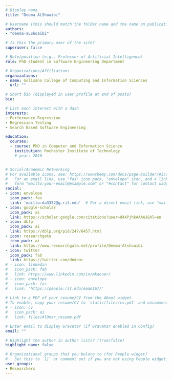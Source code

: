 ```yaml
---
# Display name
title: "Deema ALShoaibi"

# Username (this should match the folder name and the name on publications)
authors:
- "deema-aLShoaibi"

# Is this the primary user of the site?
superuser: false

# Role/position (e.g., Professor of Artificial Intelligence)
role: PhD student in Software Engineering Department

# Organizations/Affiliations
organizations:
- name: Golisano College of Computing and Information Sciences
  url: ""

# Short bio (displayed in user profile at end of posts)
bio: 

# List each interest with a dash
interests:
- Performance Regression
- Regression Testing
- Search Based Software Engineering

education:
  courses:
  - course: PhD in Computer and Information Science
    institution: Rochester Institute of Technology
    # year: 2016


# Social/Academic Networking
# For available icons, see: https://wowchemy.com/docs/page-builder/#icons
#   For an email link, use "fas" icon pack, "envelope" icon, and a link in the
#   form "mailto:your-email@example.com" or "#contact" for contact widget.
social:
- icon: envelope
  icon_pack: fas
  link: 'mailto:da3352@g.rit.edu'  # For a direct email link, use "mailto:test@example.org".
- icon: google-scholar
  icon_pack: ai
  link: https://scholar.google.com/citations?user=d4XPjhkAAAAJ&hl=en
- icon: dblp
  icon_pack: ai
  link: https://dblp.org/pid/247/6457.html
- icon: researchgate
  icon_pack: ai
  link: https://www.researchgate.net/profile/Deema-Alshoaibi
- icon: twitter
  icon_pack: fab
  link: https://twitter.com/dndoor
# - icon: linkedin
#   icon_pack: fab
#   link: https://www.linkedin.com/in/mkaouer/
# - icon: envelope
#   icon_pack: fas
#   link: 'https://people.rit.edu/eaa6167/'
  
# Link to a PDF of your resume/CV from the About widget.
# To enable, copy your resume/CV to `static/files/cv.pdf` and uncomment the lines below.
# - icon: cv
#   icon_pack: ai
#   link: files/AlOmar_resume.pdf

# Enter email to display Gravatar (if Gravatar enabled in Config)
email: ""

# Highlight the author in author lists? (true/false)
highlight_name: false

# Organizational groups that you belong to (for People widget)
#   Set this to `[]` or comment out if you are not using People widget.
user_groups:
- Researchers
---
```


